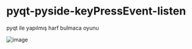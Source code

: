 # pyqt-pyside-keyPressEvent-listen
pyqt ile yapılmış harf bulmaca oyunu 


![image](https://user-images.githubusercontent.com/49458946/184250671-336d1572-8bdc-4f00-977d-56e9721f4a4c.png)
